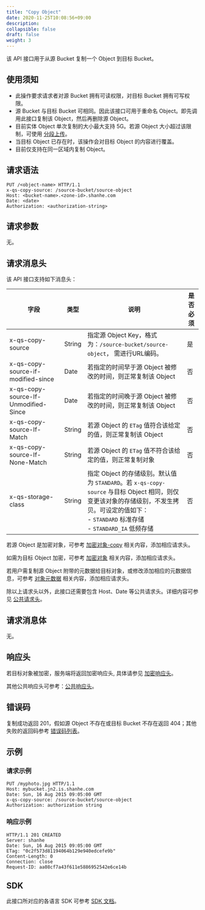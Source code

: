 ```yaml
---
title: "Copy Object"
date: 2020-11-25T10:08:56+09:00
description:
collapsible: false
draft: false
weight: 3
---
```


该 API 接口用于从源 Bucket 复制一个 Object 到目标 Bucket。

## 使用须知
- 此操作要求请求者对源 Bucket 拥有可读权限，对目标 Bucket 拥有可写权限。
- 源 Bucket 与目标 Bucket 可相同。因此该接口可用于重命名 Object。即先调用此接口复制该 Object，然后再删除源 Object。
- 目前实体 Object 单次复制的大小最大支持 5G。若源 Object 大小超过该限制，可使用 [分段上传](/storage/object-storage/api/object/multipart/)。
- 当目标 Object 已存在时，该操作会对目标 Object 的内容进行覆盖。
- 目前仅支持在同一区域内复制 Object。

## 请求语法

```http
PUT /<object-name> HTTP/1.1
x-qs-copy-source: /source-bucket/source-object
Host: <bucket-name>.<zone-id>.shanhe.com
Date: <date>
Authorization: <authorization-string>
```

## 请求参数

无。

## 请求消息头

该 API 接口支持如下消息头：

| 字段 | 类型 | 说明 | 是否必须 |
| --- | --- | --- | --- |
| x-qs-copy-source | String | 指定源 Object Key，格式为：`/source-bucket/source-object`， 需进行URL编码。 | 是 |
| x-qs-copy-source-if-modified-since | Date | 若指定的时间早于源 Object 被修改的时间，则正常复制该 Object | 否 |
| x-qs-copy-source-If-Unmodified-Since | Date | 若指定的时间晚于源 Object 被修改的时间，则正常复制该 Object | 否 |
| x-qs-copy-source-If-Match | String | 若源 Object 的 `ETag` 值符合该给定的值，则正常复制该 Object | 否 |
| x-qs-copy-source-If-None-Match | String | 若源 Object 的 `ETag` 值不符合该给定的值，则正常复制对象 | 否 |
| x-qs-storage-class | String | 指定 Object 的存储级别。默认值为 `STANDARD`。若 `x-qs-copy-source` 与目标 Object 相同，则仅变更该对象的存储级别，不发生拷贝。可设定的值如下：<br> - `STANDARD` 标准存储 <br> - `STANDARD_IA` 低频存储  | 否 |

若源 Object 是加密对象，可参考 [加密对象-copy](/storage/object-storage/api/object/encryption/) 相关内容，添加相应请求头。

如需为目标 Object 加密，可参考 [加密对象](/storage/object-storage/api/object/encryption/) 相关内容，添加相应请求头。

若用户需复制源 Object 附带的元数据给目标对象，或修改添加相应的元数据信息，可参考 [对象元数据](/storage/object-storage/api/metadata/) 相关内容，添加相应请求头。

除以上请求头以外，此接口还需要包含 Host、Date 等公共请求头。详细内容可参见 [公共请求头](/storage/object-storage/api/common_header/#请求头字段-request-header)。

## 请求消息体

无。

## 响应头

若目标对象被加密，服务端将返回加密响应头, 具体请参见 [加密响应头](/storage/object-storage/api/object/encryption/)。

其他公共响应头可参考：[公共响应头](/storage/object-storage/api/common_header/#响应头字段-response-header)。

## 错误码

复制成功返回 201，假如源 Object 不存在或目标 Bucket 不存在返回 404；其他失败的返回码参考 [错误码列表](/storage/object-storage/api/error_code/#错误码列表)。

## 示例

### 请求示例

```http
PUT /myphoto.jpg HTTP/1.1
Host: mybucket.jn2.is.shanhe.com
Date: Sun, 16 Aug 2015 09:05:00 GMT
x-qs-copy-source: /source-bucket/source-object
Authorization: authorization string
```

### 响应示例

```http
HTTP/1.1 201 CREATED
Server: shanhe
Date: Sun, 16 Aug 2015 09:05:00 GMT
ETag: "0c2f573d81194064b129e940edcefe9b"
Content-Length: 0
Connection: close
Request-ID: aa08cf7a43f611e5886952542e6ce14b
```

## SDK

此接口所对应的各语言 SDK 可参考 [SDK 文档](/storage/object-storage/sdk/)。
